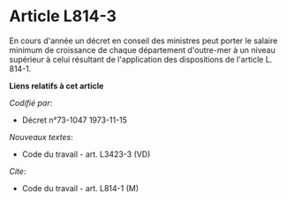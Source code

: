# Article L814-3

En cours d'année un décret en conseil des ministres peut porter le salaire minimum de croissance de chaque département
d'outre-mer à un niveau supérieur à celui résultant de l'application des dispositions de l'article L. 814-1.

**Liens relatifs à cet article**

_Codifié par_:

  - Décret n°73-1047 1973-11-15

_Nouveaux textes_:

  - Code du travail - art. L3423-3 (VD)

_Cite_:

  - Code du travail - art. L814-1 (M)
